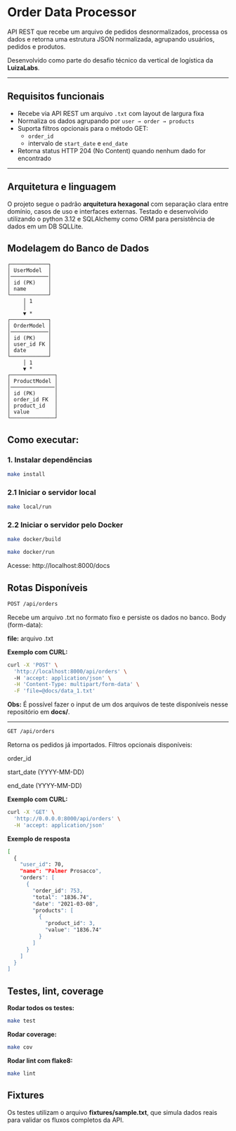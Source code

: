 # Order Data Processor

API REST que recebe um arquivo de pedidos desnormalizados, processa os dados e retorna uma estrutura JSON normalizada, agrupando usuários, pedidos e produtos.

Desenvolvido como parte do desafio técnico da vertical de logística da **LuizaLabs**.

---

## Requisitos funcionais

- Recebe via API REST um arquivo `.txt` com layout de largura fixa
- Normaliza os dados agrupando por `user → order → products`
- Suporta filtros opcionais para o método GET:
  - `order_id`
  - intervalo de `start_date` e `end_date`
- Retorna status HTTP 204 (No Content) quando nenhum dado for encontrado

---

## Arquitetura e linguagem

O projeto segue o padrão **arquitetura hexagonal** com separação clara entre domínio, casos de uso e interfaces externas. Testado e desenvolvido utilizando o python 3.12 e SQLAlchemy como ORM para persistência de dados em um DB SQLLite.

## Modelagem do Banco de Dados

```text
┌────────────┐
│ UserModel  │
│────────────│
│ id (PK)    │
│ name       │
└────────────┘
     │ 1
     │
     ▼ *
┌────────────┐
│ OrderModel │
│────────────│
│ id (PK)    │
│ user_id FK │
│ date       │
└────────────┘
     │ 1
     ▼ *
┌──────────────┐
│ ProductModel │
│──────────────│
│ id (PK)      │
│ order_id FK  │
│ product_id   │
│ value        │
└──────────────┘
```

## Como executar:

### 1. Instalar dependências

```bash
make install
```

### 2.1 Iniciar o servidor local
```bash
make local/run
```

### 2.2 Iniciar o servidor pelo Docker
```bash
make docker/build
```

```bash
make docker/run
```

Acesse: http://localhost:8000/docs


## Rotas Disponíveis
```bash
POST /api/orders
```

Recebe um arquivo .txt no formato fixo e persiste os dados no banco.
Body (form-data):

**file:** arquivo .txt

**Exemplo com CURL:**

```bash
curl -X 'POST' \
  'http://localhost:8000/api/orders' \             
  -H 'accept: application/json' \
  -H 'Content-Type: multipart/form-data' \
  -F 'file=@docs/data_1.txt'
```

**Obs:** É possível fazer o input de um dos arquivos de teste disponíveis nesse repositório em **docs/**.

---

```bash
GET /api/orders
```

Retorna os pedidos já importados. Filtros opcionais disponíveis:

order_id

start_date (YYYY-MM-DD)

end_date (YYYY-MM-DD)

**Exemplo com CURL:**

```bash
curl -X 'GET' \
  'http://0.0.0.0:8000/api/orders' \
  -H 'accept: application/json'
```

**Exemplo de resposta**
```bash
[
  {
    "user_id": 70,
    "name": "Palmer Prosacco",
    "orders": [
      {
        "order_id": 753,
        "total": "1836.74",
        "date": "2021-03-08",
        "products": [
          {
            "product_id": 3,
            "value": "1836.74"
          }
        ]
      }
    ]
  }
]
```

## Testes, lint, coverage

**Rodar todos os testes:**

```bash
make test
```

**Rodar coverage:**

```bash
make cov
```

**Rodar lint com flake8:**

```bash
make lint
```

## Fixtures

Os testes utilizam o arquivo **fixtures/sample.txt**, que simula dados reais para validar os fluxos completos da API.
